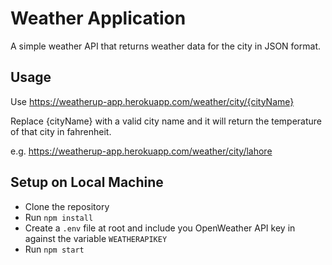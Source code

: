 # Weather Application

A simple weather API that returns weather data for the city in JSON format.

## Usage

Use https://weatherup-app.herokuapp.com/weather/city/{cityName}

Replace {cityName} with a valid city name and it will return the temperature of that city in fahrenheit.

e.g. https://weatherup-app.herokuapp.com/weather/city/lahore

## Setup on Local Machine

-   Clone the repository
-   Run `npm install`
-   Create a `.env` file at root and include you OpenWeather API key in against the variable `WEATHERAPIKEY`
-   Run `npm start`
